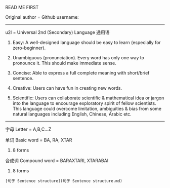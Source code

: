 READ ME FIRST

Original author = Github username:

---

u2l = Universal 2nd (Secondary) Language 通用语 

1. Easy: A well-designed language should be easy to learn (especially for zero-beginner).
  
2. Unambiguous (pronunciation). Every word has only one way to pronounce it. This should make immediate sense.
  
3. Concise: Able to express a full complete meaning with short/brief sentence.  
  
4. Creative: Users can have fun in creating new words.  
  
5. Scientific: Users can collaborate scientific & mathematical idea or jargon into the language to encourage exploratory spirit of fellow scientists. This language could overcome limitation, ambiguities & bias from some natural languages including English, Chinese, Arabic etc.
  

---

字母 Letter = A,B,C...Z

单词 Basic word = BA, RA, XTAR

1. 8 forms

合成词 Compound word = BARAXTARI, XTARABAI

1. 8 forms

```
[句子 Sentence structure](句子 Sentence structure.md)
```
